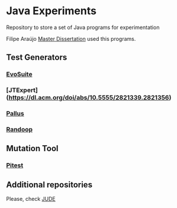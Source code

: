 # Java Experiments

Repository to store a set of Java programs for experimentation

Filipe Araújo [Master Dissertation](https://repositorio.ufscar.br/handle/ufscar/14107) used this programs.


## Test Generators

### [EvoSuite](https://www.evosuite.org/)

### [JTExpert] (https://dl.acm.org/doi/abs/10.5555/2821339.2821356)

### [Pallus](https://ieeexplore.ieee.org/document/6032627)

### [Randoop](https://randoop.github.io/randoop/)

## Mutation Tool

### [Pitest](https://pitest.org/)


## Additional repositories

Please, check [JUDE](https://homes.cs.washington.edu/~rjust/publ/juge_stvr_2022.pdf)